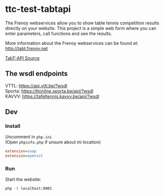 ttc-test-tabtapi
================

The Frenoy webservices allow you to show table tennis competition results directly on your website. 
This project is a simple web form where you can enter parameters, call functions and see the results.

More information about the Frenoy webservices can be found at: http://tabt.frenoy.net

[TabT-API Source](https://github.com/gfrenoy/TabT-API)

The wsdl endpoints
------------------

VTTL: https://api.vttl.be/?wsdl  
Sporta: https://ttonline.sporta.be/api/?wsdl  
KAVVV: https://tafeltennis.kavvv.be/api/?wsdl  

Dev
---

### Install

Uncomment in `php.ini`  
(Open `phpinfo.php` if unsure about ini location)  

```ini
extension=soap
extension=openssl
```

### Run

Start the website:  

```sh
php -S localhost:8001
```
